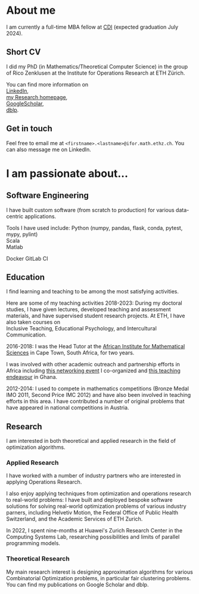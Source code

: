 # About me

I am currently a full-time MBA fellow at [CDI](https://cdi.eu) (expected graduation July 2024).

## Short CV

I did my PhD (in Mathematics/Theoretical Computer Science) in the group of Rico Zenklusen at the Institute for Operations Research at ETH Zürich. 

You can find more information on  
[LinkedIn](https://www.linkedin.com/in/georg-anegg/),   
[my Research homepage](https://people.math.ethz.ch/~ganegg/),   
[GoogleScholar](https://scholar.google.com/citations?user=sr4ehiYAAAAJ&hl=en),   
[dblp](https://dblp.org/pid/262/8265.html).  

## Get in touch

Feel free to email me at `<firstname>.<lastname>@ifor.math.ethz.ch`. 
You can also message me on LinkedIn.

# I am passionate about...

## Software Engineering

I have built custom software (from scratch to production) for various data-centric applications.

Tools I have used include:
Python (numpy, pandas, flask, conda, pytest, mypy, pylint)  
Scala  
Matlab

Docker
GitLab CI

## Education

I find learning and teaching to be among the most satisfying activities.

Here are some of my teaching activities
2018-2023:
During my doctoral studies, I have given lectures, developed teaching and assessment materials, and have supervised student research projects.
At ETH, I have also taken courses on  
Inclusive Teaching, 
Educational Psychology, and 
Intercultural Communication.

2016-2018:
I was the Head Tutor at the [African Institute for Mathematical Sciences](https://aims.ac.za/) in Cape Town, South Africa, for two years. 

I was involved with other academic outreach and partnership efforts in Africa including [this networking event](https://indico.cern.ch/event/962934/) I co-organized and [this teaching endeavour](https://eth4d.ethz.ch/Learning/AshesiETH-Master.html) in Ghana.

2012-2014:
I used to compete in mathematics competitions (Bronze Medal IMO 2011, Second Price IMC 2012) and have also been involved in teaching efforts in this area.
I have contributed a number of original problems that have appeared in national competitions in Austria.

## Research

I am interested in both theoretical and applied research in the field of optimization algorithms.

### Applied Research

I have worked with a number of industry partners who are interested in applying Operations Research.

I also enjoy applying techniques from optimization and operations research to real-world problems: I have built and deployed bespoke software solutions for solving real-world optimization problems of various industry parners, including Helvetiv Motion, the Federal Office of Public Health Switzerland, and the Academic Services of ETH Zurich.

In 2022, I spent nine-months at Huawei's Zurich Research Center in the Computing Systems Lab, researching possibilities and limits of parallel programming models.

### Theoretical Research

My main research interest is designing approximation algorithms for various Combinatorial Optimization problems, in particular fair clustering problems. You can find my publications on Google Scholar and dblp.


